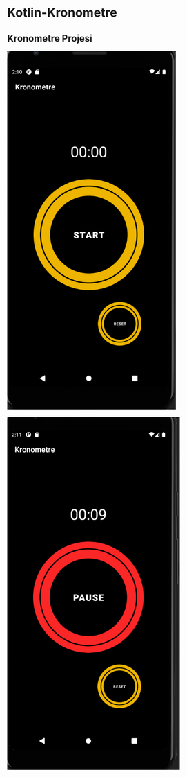 # Kotlin-Kronometre
<h2>Kronometre Projesi</h2>

![alt text](https://github.com/isilay-subasi/Kotlin-Kronometre/blob/main/images/Ekran%20Al%C4%B1nt%C4%B1s%C4%B11.PNG)

![alt text](https://github.com/isilay-subasi/Kotlin-Kronometre/blob/main/images/Ekran%20Al%C4%B1nt%C4%B1s%C4%B12.PNG)
